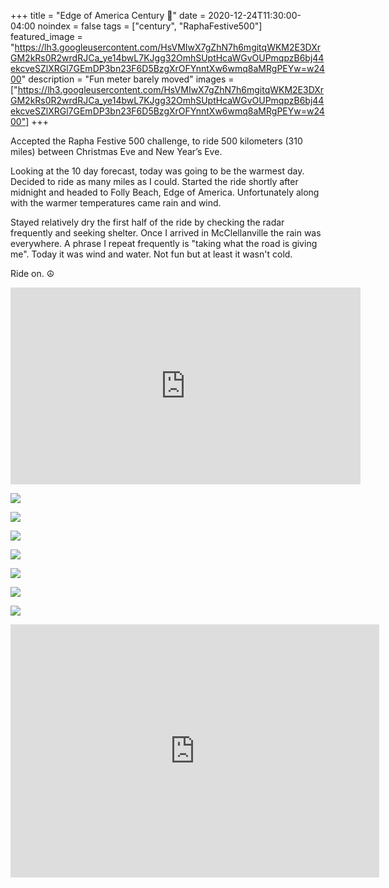 +++
title =  "Edge of America Century 💯"
date = 2020-12-24T11:30:00-04:00
noindex = false
tags = ["century", "RaphaFestive500"]
featured_image = "https://lh3.googleusercontent.com/HsVMIwX7gZhN7h6mgitqWKM2E3DXrGM2kRs0R2wrdRJCa_ye14bwL7KJgg32OmhSUptHcaWGvOUPmqpzB6bj44ekcveSZlXRGl7GEmDP3bn23F6D5BzgXrOFYnntXw6wmq8aMRgPEYw=w2400"
description = "Fun meter barely moved"
images = ["https://lh3.googleusercontent.com/HsVMIwX7gZhN7h6mgitqWKM2E3DXrGM2kRs0R2wrdRJCa_ye14bwL7KJgg32OmhSUptHcaWGvOUPmqpzB6bj44ekcveSZlXRGl7GEmDP3bn23F6D5BzgXrOFYnntXw6wmq8aMRgPEYw=w2400"]
+++

Accepted the Rapha Festive 500 challenge, to ride 500 kilometers (310 miles) between Christmas Eve and New Year’s Eve.

Looking at the 10 day forecast, today was going to be the warmest day. Decided to ride as many miles as I could. Started the ride shortly after midnight and headed to Folly Beach, Edge of America. Unfortunately along with the warmer temperatures came rain and wind.

Stayed relatively dry the first half of the ride by checking the radar frequently and seeking shelter. Once I arrived in McClellanville the rain was everywhere. A phrase I repeat frequently is "taking what the road is giving me". Today it was wind and water. Not fun but at least it wasn't cold.

Ride on. ☮

<iframe width="560" height="315" src="https://www.youtube.com/embed/DFUpLGSFqdg" frameborder="0" allow="accelerometer; autoplay; clipboard-write; encrypted-media; gyroscope; picture-in-picture" allowfullscreen></iframe>

<a href='https://lh3.googleusercontent.com/5wqdacXTU4jxd5h90vX7j5SjFkwzriI4rMrG0BdnPXvu5PtxNTvS88WMuF0F_IPZen2nMDlpFL_K2osniNUQ3G2RAWLLwYUZtQP-YYmQktINCs0uZMUxGJhSLmckAvrvxvw9CTToPbE=w2400'><img src='https://lh3.googleusercontent.com/5wqdacXTU4jxd5h90vX7j5SjFkwzriI4rMrG0BdnPXvu5PtxNTvS88WMuF0F_IPZen2nMDlpFL_K2osniNUQ3G2RAWLLwYUZtQP-YYmQktINCs0uZMUxGJhSLmckAvrvxvw9CTToPbE=w2400'></a>

<a href='https://lh3.googleusercontent.com/jUHKozhdR_2Pj6Rwi2HINwHQ47135of2TSONAuawwOCAa7rSFOoSUr3xeneW5Cyb_Q5aBo13_vUGaFYTfMVi_OU7e7B5ff-XGlhuMUkGl_M7DOkpQoq4bz-yp1HJEYaJa60_mH-9dCk=w2400'><img src='https://lh3.googleusercontent.com/jUHKozhdR_2Pj6Rwi2HINwHQ47135of2TSONAuawwOCAa7rSFOoSUr3xeneW5Cyb_Q5aBo13_vUGaFYTfMVi_OU7e7B5ff-XGlhuMUkGl_M7DOkpQoq4bz-yp1HJEYaJa60_mH-9dCk=w2400'></a>

<a href='https://lh3.googleusercontent.com/zYzd5BbwWpEKZfF7kSnNDufWD7d_xKzASp_eSpTZMg3v8MFu-muMBDA_tZ1eV_qGDN5oX0J55slc9yoy0Rga7TTSRHdT3GU0CkVGwwgVN28u0xS4Z_oJocCjsjSNOCR6pvPGfZ8cGmY=w2400'><img src='https://lh3.googleusercontent.com/zYzd5BbwWpEKZfF7kSnNDufWD7d_xKzASp_eSpTZMg3v8MFu-muMBDA_tZ1eV_qGDN5oX0J55slc9yoy0Rga7TTSRHdT3GU0CkVGwwgVN28u0xS4Z_oJocCjsjSNOCR6pvPGfZ8cGmY=w2400'></a>

<a href='https://lh3.googleusercontent.com/AgAWgYusLFJEaccannjFsAIdY8AZ8xU4FuycdUPUSRgsbugCBLoDkzcyO0bnEEaa2LhXivJP5RYu7HyvcYq45Qc4N464GbiWuKn3HtPGB4EJZPuzl1OodKslncyI0O9XSuxwORhmHis=w2400'><img src='https://lh3.googleusercontent.com/AgAWgYusLFJEaccannjFsAIdY8AZ8xU4FuycdUPUSRgsbugCBLoDkzcyO0bnEEaa2LhXivJP5RYu7HyvcYq45Qc4N464GbiWuKn3HtPGB4EJZPuzl1OodKslncyI0O9XSuxwORhmHis=w2400'></a>

<a href='https://lh3.googleusercontent.com/gP6lEEMn9hA1S_pOAGNPkvu9q5tA4q_CXgBdz07zzuJMAdWivN_h9TUS9pS8WPP-SZOaV1ldn7VHk4MyzSuM1vBTZlvbz-SjOauocfQgjLhv38gQDsZQKp4uzU0M7haJQqiSFhSjaYY=w2400'><img src='https://lh3.googleusercontent.com/gP6lEEMn9hA1S_pOAGNPkvu9q5tA4q_CXgBdz07zzuJMAdWivN_h9TUS9pS8WPP-SZOaV1ldn7VHk4MyzSuM1vBTZlvbz-SjOauocfQgjLhv38gQDsZQKp4uzU0M7haJQqiSFhSjaYY=w2400'></a>

<a href='https://lh3.googleusercontent.com/gtsiP1S0wP4B-2Sg6Rv-LIc580_fg7VoAAIuAqF51VrubW_C-_c8KDfQbOhHrN7c6pZQYDo21kg8OScVXBdbWyIrSvVnKUQVTbP3gZTKqKblksDfUWBg8PHr71eI0Xtk5eOJxt6TCNw=w2400'><img src='https://lh3.googleusercontent.com/gtsiP1S0wP4B-2Sg6Rv-LIc580_fg7VoAAIuAqF51VrubW_C-_c8KDfQbOhHrN7c6pZQYDo21kg8OScVXBdbWyIrSvVnKUQVTbP3gZTKqKblksDfUWBg8PHr71eI0Xtk5eOJxt6TCNw=w2400'></a>

<a href='https://lh3.googleusercontent.com/6CVeoRhg5O44Gdth2Y2BTezsHkHnHDfEOx1U_tM_YhLPbH5aqVzN_XB9l26A-QYVv4jzUFic-Qtu-9Qn1t4X4j_1Jv7DA5UyixsLwWZ7k9nvuZHh2tAiA3L8zETYVkB_DCwQhdLGPPw=w2400'><img src='https://lh3.googleusercontent.com/6CVeoRhg5O44Gdth2Y2BTezsHkHnHDfEOx1U_tM_YhLPbH5aqVzN_XB9l26A-QYVv4jzUFic-Qtu-9Qn1t4X4j_1Jv7DA5UyixsLwWZ7k9nvuZHh2tAiA3L8zETYVkB_DCwQhdLGPPw=w2400'></a>

<iframe height='405' width='590' frameborder='0' allowtransparency='true' scrolling='no' src='https://www.strava.com/activities/4513093285/embed/05f6de1b5b5b2cb62c9d4c17703535cf80cd61cb'></iframe>
